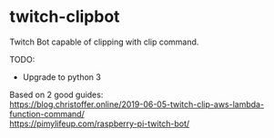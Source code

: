 # twitch-clipbot
Twitch Bot capable of clipping with clip command.



TODO:
- Upgrade to python 3


Based on 2 good guides:<br />
https://blog.christoffer.online/2019-06-05-twitch-clip-aws-lambda-function-command/ <br />
https://pimylifeup.com/raspberry-pi-twitch-bot/ <br />
